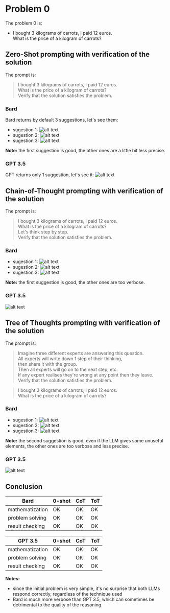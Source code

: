 # Problem 0

The problem 0 is: 
- I bought 3 kilograms of carrots, I paid 12 euros.  
  What is the price of a kilogram of carrots?

## Zero-Shot prompting with verification of the solution
The prompt is:
>I bought 3 kilograms of carrots, I paid 12 euros.  
What is the price of a kilogram of carrots?  
Verify that the solution satisfies the problem.

### Bard
Bard returns by default 3 suggestions, let's see them:
- sugestion 1:
![alt text](pictures/pb0_0s_bard_1.png)
- sugestion 2:
![alt text](pictures/pb0_0s_bard_2.png)
- sugestion 3:
![alt text](pictures/pb0_0s_bard_3.png)

**Note:** the first suggestion is good, the other ones are a little bit less precise.

### GPT 3.5
GPT returns only 1 suggestion, let's see it:
![alt text](pictures/pb0_0s_GPT.png)

## Chain-of-Thought prompting with verification of the solution
The prompt is:
>I bought 3 kilograms of carrots, I paid 12 euros.  
What is the price of a kilogram of carrots?  
Let's think step by step.  
Verify that the solution satisfies the problem.

### Bard
- sugestion 1:
![alt text](pictures/pb0_cot_bard_1.png)
- sugestion 2:
![alt text](pictures/pb0_cot_bard_2.png)
- sugestion 3:
![alt text](pictures/pb0_cot_bard_3.png)

**Note:** the first suggestion is good, the other ones are too verbose.

### GPT 3.5
![alt text](pictures/pb0_cot_GPT.png)

## Tree of Thoughts prompting with verification of the solution
The prompt is:
>Imagine three different experts are answering this question.  
All experts will write down 1 step of their thinking,  
then share it with the group.  
Then all experts will go on to the next step, etc.  
If any expert realises they're wrong at any point then they leave.  
Verify that the solution satisfies the problem.  

>I bought 3 kilograms of carrots, I paid 12 euros.  
What is the price of a kilogram of carrots?


### Bard
- sugestion 1:
![alt text](pictures/pb0_tot_bard_1.png)
- sugestion 2:
![alt text](pictures/pb0_tot_bard_2.png)
- sugestion 3:
![alt text](pictures/pb0_tot_bard_3.png)

**Note:** the second suggestion is good, even if the LLM gives some unuseful elements, the other ones are too verbose and less precise.

### GPT 3.5
![alt text](pictures/pb0_tot_GPT.png)

## Conclusion

| Bard            | 0-shot | CoT | ToT |  
|-----------------|--------|-----|-----|  
| mathematization |  OK    | OK  | OK  |  
| problem solving |  OK    | OK  | OK  |  
| result checking |  OK    | OK  | OK  |  

| GPT 3.5         | 0-shot | CoT | ToT |  
|-----------------|--------|-----|-----|  
| mathematization |  OK    | OK  | OK  |  
| problem solving |  OK    | OK  | OK  |  
| result checking |  OK    | OK  | OK  | 

**Notes:**
- since the initial problem is very simple, it's no surprise that both LLMs respond correctly, regardless of the technique used
- Bard is much more verbose than GPT 3.5, which can sometimes be detrimental to the quality of the reasoning.